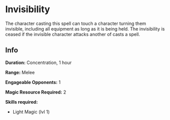 # Invisibility

The character casting this spell can touch a character turning them invisible, including all equipment as long as it is being held. The invisibility is ceased if the invisible character attacks another of casts a spell.

## Info

**Duration:** Concentration, 1 hour

**Range:** Melee

**Engageable Opponents:** 1

**Magic Resource Required:** 2

**Skills required:**

- Light Magic (lvl 1)
